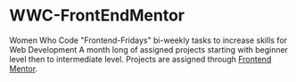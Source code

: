 # WWC-FrontEndMentor
Women Who Code "Frontend-Fridays" bi-weekly tasks to increase skills for Web Development
A month long of assigned projects starting with beginner level then to intermediate level. Projects are assigned through [Frontend Mentor](https://www.fontendmentor.io). 

